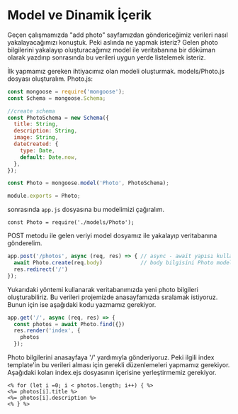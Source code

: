 Model ve Dinamik İçerik
======
Geçen çalışmamızda "add photo" sayfamızdan göndericeğimiz verileri nasıl yakalayacağımızı konuştuk. Peki aslında ne yapmak isteriz? Gelen photo bilgilerini
yakalayıp oluşturacağımız model ile veritabanına bir döküman olarak yazdırıp sonrasında bu verileri uygun yerde listelemek isteriz.


İlk yapmamız gereken ihtiyacımız olan modeli oluşturmak. models/Photo.js dosyası oluşturalım. Photo.js:
```javascript
const mongoose = require('mongoose');
const Schema = mongoose.Schema;

//create schema
const PhotoSchema = new Schema({
  title: String,
  description: String,
  image: String,
  dateCreated: {
    type: Date,
    default: Date.now,
  },
});

const Photo = mongoose.model('Photo', PhotoSchema);

module.exports = Photo;
```
sonrasında `app.js` dosyasına bu modelimizi çağıralım.
```
const Photo = require('./models/Photo');
```
POST metodu ile gelen veriyi model dosyamız ile yakalayıp veritabanına gönderelim.
```javascript
app.post('/photos', async (req, res) => { // async - await yapısı kullanacğız.
  await Photo.create(req.body)            // body bilgisini Photo modeli sayesinde veritabanında dökümana dönüştürüyoruz.
  res.redirect('/')
});
```

Yukarıdaki yöntemi kullanarak veritabanımızda yeni photo bilgileri oluşturabiliriz. Bu verileri projemizde anasayfamızda sıralamak istiyoruz. Bunun için
ise aşağıdaki kodu yazmamız gerekiyor.
```javascript
app.get('/', async (req, res) => {
  const photos = await Photo.find({})
  res.render('index', {
    photos
  });
```

Photo bilgilerini anasayfaya '/' yardımıyla gönderiyoruz. Peki ilgili index template'in bu verileri alması için gerekli düzenlemeleri yapmamız gerekiyor.
Aşağıdaki koları index.ejs dosyasının içerisine yerleştirmemiz gerekiyor.

```
<% for (let i =0; i < photos.length; i++) { %>
<%= photos[i].title %>
<%= photos[i].description %>
<% } %>
```
